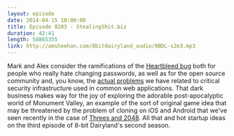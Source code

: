 ```yaml
---
layout: episode
date: 2014-04-15 10:00:00
title: Episode 0203 - StealingShit.biz
duration: 42:41
length: 58865355
link: http://amsheehan.com/8bitdairyland_audio/8BDL-s2e3.mp3
---
```


 Mark and Alex consider the ramifications of the [Heartbleed bug] both for people who really hate changing passwords, as well as for the open source community and, you know, the [actual problems] we have related to critical security infrastructure used in common web applications. That dark business makes way for the joy of exploring the adorable post-apocalyptic world of Monument Valley, an example of the sort of original game idea that may be threatened by the problem of cloning on iOS and Android that we've seen recently in the case of [Threes and 2048]. All that and hot startup ideas on the third episode of 8-bit Dairyland's second season.

[Heartbleed bug]:http://techcrunch.com/2014/04/07/massive-security-bug-in-openssl-could-effect-a-huge-chunk-of-the-internet/
[actual problems]:http://www.theverge.com/2014/4/11/5605444/the-nsa-has-exploited-heartbleed-bug-for-years-bloomberg-reports
[Threes and 2048]:http://www.giantbomb.com/articles/meet-the-clones/1100-4891/